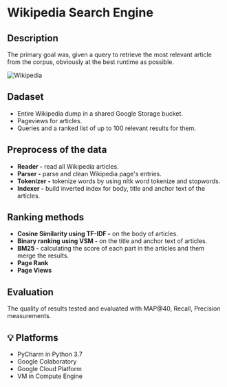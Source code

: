 # Wikipedia Search Engine
## Description
The primary goal was, given a query to retrieve the most relevant article from the corpus, obviously at the best runtime as possible.

![Wikipedia](https://user-images.githubusercontent.com/73795171/147779008-506dad5d-9adb-4e28-bb61-a37bdd014c70.jpg)

## Dadaset
* Entire Wikipedia dump in a shared Google Storage bucket.
* Pageviews for articles.
* Queries and a ranked list of up to 100 relevant results for them.

## Preprocess of the data
* **Reader -**  read all Wikipedia articles.
* **Parser -**  parse and clean Wikipedia page's entries. 
* **Tokenizer -**  tokenize words by using nltk word tokenize and stopwords.
* **Indexer -**  build inverted index for body, title and anchor text of the articles.

## Ranking methods
* **Cosine Similarity using TF-IDF -** on the body of articles.
* **Binary ranking using VSM -** on the title and anchor text of articles.
* **BM25 -** calculating the score of each part in the articles and them merge the results.
* **Page Rank**
* **Page Views**

## Evaluation
The quality of results tested and evaluated with MAP@40, Recall, Precision measurements.

## 💡 Platforms
* PyCharm in Python 3.7
* Google Colaboratory
* Google Cloud Platform
* VM in Compute Engine
